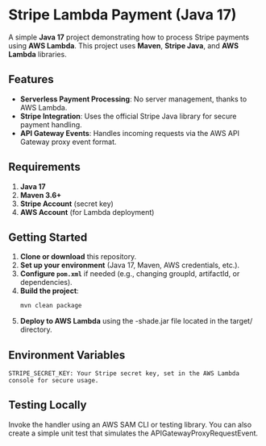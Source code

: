 # Stripe Lambda Payment (Java 17)

A simple **Java 17** project demonstrating how to process Stripe payments using **AWS Lambda**. This project uses **Maven**, **Stripe Java**, and **AWS Lambda** libraries.

## Features

- **Serverless Payment Processing**: No server management, thanks to AWS Lambda.
- **Stripe Integration**: Uses the official Stripe Java library for secure payment handling.
- **API Gateway Events**: Handles incoming requests via the AWS API Gateway proxy event format.

## Requirements

1. **Java 17**
2. **Maven 3.6+**
3. **Stripe Account** (secret key)
4. **AWS Account** (for Lambda deployment)


## Getting Started

1. **Clone or download** this repository.
2. **Set up your environment** (Java 17, Maven, AWS credentials, etc.).
3. **Configure `pom.xml`** if needed (e.g., changing groupId, artifactId, or dependencies).
4. **Build the project**:
   ```bash
   mvn clean package

5. **Deploy to AWS Lambda** using the -shade.jar file located in the target/ directory.

## Environment Variables

```
STRIPE_SECRET_KEY: Your Stripe secret key, set in the AWS Lambda console for secure usage.
```

## Testing Locally

Invoke the handler using an AWS SAM CLI or testing library.
You can also create a simple unit test that simulates the APIGatewayProxyRequestEvent.
